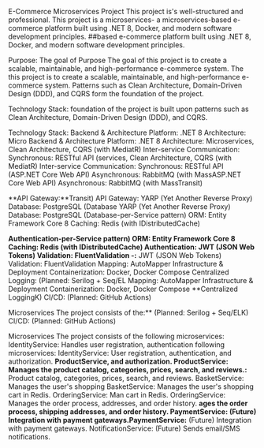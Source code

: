 E-Commerce Microservices Project
This project is's well-structured and professional.
This project is a microservices- a microservices-based e-commerce platform built using .NET 8, Docker, and modern software development principles.
##based e-commerce platform built using .NET 8, Docker, and modern software development principles.

Purpose:
The goal of Purpose
The goal of this project is to create a scalable, maintainable, and high-performance e-commerce system. The this project is to create a scalable, maintainable, and high-performance e-commerce system. Patterns such as Clean Architecture, Domain-Driven Design (DDD), and CQRS form the foundation of the project.

Technology Stack:
foundation of the project is built upon patterns such as Clean Architecture, Domain-Driven Design (DDD), and CQRS.

Technology Stack:
Backend & Architecture
Platform: .NET 8
Architecture: Micro Backend & Architecture
Platform: .NET 8
Architecture: Microservices, Clean Architecture, CQRS (with MediatR)
Inter-service Communication:
Synchronous: RESTful API (services, Clean Architecture, CQRS (with MediatR)
Inter-service Communication:
Synchronous: RESTful API (ASP.NET Core Web API)
Asynchronous: RabbitMQ (with MassASP.NET Core Web API)
Asynchronous: RabbitMQ (with MassTransit)

**API Gateway:**Transit)
API Gateway: YARP (Yet Another Reverse Proxy)
Database: PostgreSQL (Database YARP (Yet Another Reverse Proxy)
Database: PostgreSQL (Database-per-Service pattern)
ORM: Entity Framework Core 8
Caching: Redis (with IDistributedCache)

**Authentication-per-Service pattern)
ORM: Entity Framework Core 8
Caching: Redis (with IDistributedCache)
Authentication: JWT (JSON Web Tokens)
Validation: FluentValidation
-:** JWT (JSON Web Tokens)
Validation: FluentValidation
Mapping: AutoMapper
Infrastructure & Deployment
Containerization: Docker, Docker Compose
Centralized Logging: (Planned: Serilog + Seq/EL Mapping: AutoMapper
Infrastructure & Deployment
Containerization: Docker, Docker Compose
**Centralized LoggingK)
CI/CD: (Planned: GitHub Actions)

Microservices
The project consists of the:** (Planned: Serilog + Seq/ELK)
CI/CD: (Planned: GitHub Actions)

Microservices
The project consists of the following microservices:
IdentityService: Handles user registration, authentication following microservices:
IdentityService: User registration, authentication, and authorization.
**ProductService, and authorization.
ProductService: Manages the product catalog, categories, prices, search, and reviews.:** Product catalog, categories, prices, search, and reviews.
BasketService: Manages the user's shopping
BasketService: Manages the user's shopping cart in Redis.
OrderingService: Man cart in Redis.
OrderingService: Manages the order process, addresses, and order history.
**ages the order process, shipping addresses, and order history.
PaymentService: (Future) Integration with payment gateways.PaymentService:** (Future) Integration with payment gateways.
NotificationService: (Future) Sends email/SMS notifications.

